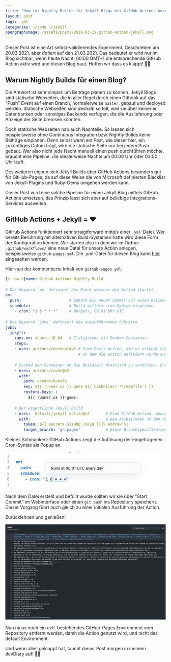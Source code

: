 ```yaml
---
title: "How-to: Nightly Builds für Jekyll Blogs mit GitHub Actions umsetzen"
layout: post
tags: .yml
categories: ~/code ~/jekyll
opengraphImage: /assets/posts/2021-03-21-github-action-jekyll.png
---
```


Dieser Post ist eine Art selbst-validierendes Experiment. Geschrieben am 20.03.2021, aber _datiert_ auf den 21.03.2021. Das bedeutet er wird nur im Blog sichtbar, 
wenn heute Nacht, 00:00 GMT+1 die entsprechende GitHub Action aktiv wird und diesen Blog baut. Hoffen wir dass es klappt! 🤞🏻

## Warum Nightly Builds für einen Blog?

Die Antwort ist sehr simpel: um Beiträge planen zu können. Jekyll Blogs sind statische Webseiten, die in aller Regel durch einen Githook auf das "Push" Event auf einen Branch, normalerweise `master`, gebaut und deployed werden. Statische Webseiten sind deshalb so toll, weil sie über keinerlei Datenbanken oder sonstiges Backends verfügen, die die Auslieferung oder Anzeige der Seite bremsen könnten. 

Doch statische Webseiten hab auch Nachteile. So lassen sich beispielsweise ohne Continuous Integration bzw. Nightly Builds keine Beiträge einplanen. Denn selbst wenn ein Post, wie dieser hier, ein zukünftiges Datum trägt, wird die statische Seite nur bei jedem Push gebaut. Wer also nicht jede Nacht manuell einen push durchführen möchte, braucht eine Pipeline, die idealerweise Nachts um 00:00 Uhr oder 03:00 Uhr läuft.

Des weiteren eignen sich Jekyll Builds über GitHub Actions besonders gut für GitHub-Pages, da auf diese Weise die von Microsoft definierten Blacklist von Jekyll-Plugins und Ruby-Gems umgehen werden kann.

Dieser Post wird eine solche Pipeline für einen Jekyll Blog mittels GitHub Actions umsetzen, das Prinzip lässt sich aber auf beliebige Integrations-Services ausweiten.

## GitHub Actions + Jekyll = ❤️

GitHub Actions funktioniert sehr straigtforward mittels einer `.yml`-Datei. Wer bereits Berührung mit alternativen Build-Systemen hatte wird diese Form der Konfiguration kennen. Wir starten also in dem wir im Ordner `.github/workflows/` eine neue Datei für unsere Action anlegen, beispielsweise `github-pages.yml`. Die .yml-Datei für diesen Blog kann [hier](https://github.com/flowinho/my-blog/blob/master/.github/workflows/github-pages.yml) eingesehen werden. 

Hier nun der kommentierte Inhalt von `github-pages.yml`:

```yml
{% raw %}name: GitHub Actions Nightly Build

# Das Keyword `on` definiert das Event welches die Action startet.
on:
  push:                     # Sobald ein neuer Commit auf einen beliebigen Branch gepushed wurde.
  schedule:                 # Build mittels cron-Syntax einplanen.
    - cron: "1 6 * * *"     # Morgens, 06:01 Uhr UTC

# Das Keyword `jobs` definiert die auszuführenden Schritte.
jobs:
  jekyll:
    runs-on: ubuntu-16.04   # Zielsystem, ein Docker-Container.
    steps:
    - uses: actions/checkout@v2 # Eine Basis-Action, die es erlaubt Code aus dem Repository 
                                # in dem die Action definiert wurde auszuchecken.

    # Cached den Container um die Buildzeit drastisch zu verkürzen. Erste Build ca 3min, danach ~40s.
    - uses: actions/cache@v2
      with:
        path: vendor/bundle
        key: ${{ runner.os }}-gems-${{ hashFiles('**/Gemfile') }}
        restore-keys: |
          ${{ runner.os }}-gems-

    # Der eigentliche Jekyll Build
    - uses:  helaili/jekyll-action@v2       # Eine GitHub-Action, gewartet von einem Mitglied des Jekyll-Teams.
      with:                                 # Das AccessToken um den Build auszuführen.
        token: ${{ secrets.GITHUB_TOKEN }}{% endraw %}
        target_branch: 'gh-pages'           # Diese Branchspezifikation ist notwendig, um den bestehenden Branch zu überschreiben.
```

Kleines Schmankerl: GitHub Actions zeigt die Auflösung der eingetragenen Cron-Syntax als Popup an.

![](/assets/posts/2021-03-21-github-actions-cron-popover.png)

Nach dem Datei erstellt und befüllt wurde sollten wir sie über "Start Commit" im Webinterface oder einen `git push` ins Repository speichern. Dieser Vorgang führt auch gleich zu einer initialen Ausführung der Action. 

Zurücklehnen und genießen!

![](/assets/posts/2021-03-21-github-action-jekyll.png)

Nun muss noch ein evtl. bestehendes GitHub-Pages Environment vom Repository entfernt werden, damit die Action genutzt wird, und nicht das default Environment.

Und wenn alles geklappt hat,  taucht dieser Post morgen in meinem devDiary auf! 🖖🏻
